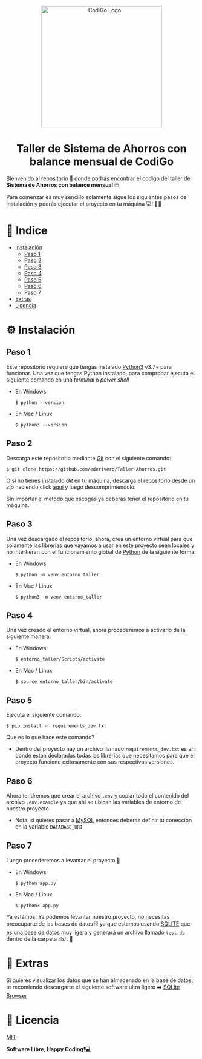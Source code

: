 <p align="center">
  <a href="https://www.tecsup.edu.pe/desarrolloweb/" target="blank"><img src="https://www.tecsup.edu.pe/desarrolloweb/img/logo-cod.svg" width="320" alt="CodiGo Logo" /></a>
</p>

# <div align="center">Taller de Sistema de Ahorros con balance mensual de CodiGo</div>

Bienvenido al repositorio 📂️ donde podrás encontrar el codigo del taller de **Sistema de Ahorros con balance mensual** 🤓️

Para comenzar es muy sencillo solamente sigue los siguientes pasos de instalación y podrás ejecutar el proyecto en tu máquina 💻️! 🤩️🤩️

# 📝 Indice

- [Instalación](#instalacion)
  - [Paso 1](#paso1)
  - [Paso 2](#paso2)
  - [Paso 3](#paso3)
  - [Paso 4](#paso4)
  - [Paso 5](#paso5)
  - [Paso 6](#paso6)
  - [Paso 7](#paso7)
- [Extras](#extras)
- [Licencia](#licencia)

# ⚙️ Instalación<a name = "instalacion"></a>

## Paso 1<a name = "paso1"></a>

Este repositorio requiere que tengas instalado [Python3](https://www.python.org/) v3.7+ para funcionar.
Una vez que tengas Python instalado, para comprobar ejecuta el siguiente comando en una _terminal_ o _power shell_

- En Windows

  ```
  $ python --version
  ```

- En Mac / Linux

  ```
  $ python3 --version
  ```

## Paso 2<a name = "paso2"></a>

Descarga este repositorio mediante [Git](https://git-scm.com/) con el siguiente comando:

```
$ git clone https://github.com/ederivero/Taller-Ahorros.git
```

O si no tienes instalado _Git_ en tu máquina, descarga el repositorio desde un _zip_ haciendo click [aquí](https://github.com/ederivero/Taller-Ahorros/archive/refs/heads/main.zip) y luego descomprimiendolo.

Sin importar el metodo que escogas ya deberás tener el repositorio en tu máquina.

## Paso 3<a name = "paso3"></a>

Una vez descargado el repositorio, ahora, crea un entorno virtual para que solamente las librerías que vayamos a usar en este proyecto sean locales y no interfieran con el funcionamiento global de [Python](https://www.python.org/) de la siguiente forma:

- En Windows

  ```
  $ python -m venv entorno_taller
  ```

- En Mac / Linux

  ```
  $ python3 -m venv entorno_taller
  ```

## Paso 4<a name = "paso4"></a>

Una vez creado el entorno virtual, ahora procederemos a activarlo de la siguiente manera:

- En Windows

  ```
  $ entorno_taller/Scripts/activate
  ```

- En Mac / Linux

  ```
  $ source entorno_taller/bin/activate
  ```

## Paso 5<a name = "paso5"></a>

Ejecuta el siguiente comando:

```
$ pip install -r requirements_dev.txt
```

Que es lo que hace este comando?

- Dentro del proyecto hay un archivo llamado `requirements_dev.txt` es ahi donde estan declaradas todas las librerias que necesitamos para que el proyecto funcione exitosamente con sus respectivas versiones.

## Paso 6<a name = "paso6"></a>

Ahora tendremos que crear el archivo `.env` y copiar todo el contenido del archivo `.env.example` ya que ahi se ubican las variables de entorno de nuestro proyecto

- Nota: si quieres pasar a [MySQL](https://www.mysql.com/) entonces deberas definir tu conección en la variable `DATABASE_URI`

## Paso 7<a name = "paso7"></a>

Luego procederemos a levantar el proyecto 🚀

- En Windows

  ```
  $ python app.py
  ```

- En Mac / Linux

  ```
  $ python3 app.py
  ```

Ya estámos! Ya podemos levantar nuestro proyecto, no necesitas preocuparte de las bases de datos 🗄️ ya que estamos usando [SQLITE](https://www.sqlite.org/index.html) que es una base de datos muy ligera y generará un archivo llamado `test.db` dentro de la carpeta `db/`. 💯

# 🎯 Extras<a name = "extras"></a>

Si quieres visualizar los datos que se han almacenado en la base de datos, te recomiendo descargarte el siguiente software ultra ligero ➡️ [SQLite Browser](https://sqlitebrowser.org/dl/)

# 📜 Licencia<a name = "licencia"></a>

[MIT](https://opensource.org/licenses/MIT)

**Software Libre, Happy Coding!💻**
